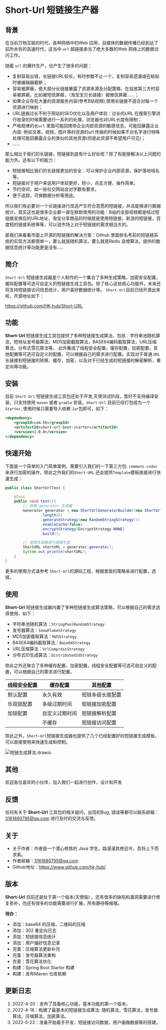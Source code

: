 # Short-Url 短链接生产器
## 背景
  在当前万物互联的时代，各种网络中的Web 应用，自媒体的数据传播已经到达了前所未有的高速时代，这当中 `url` 超链接承当了绝大多数的Web 网络上的数据访问工作。
  
随着 `url` 的爆炸生产，也产生了很多的问题：
- 复制容易出错，长链接URL较长，有时参数不止一个，复制容易遗漏或在粘贴时被编辑器截断；
- 容易被屏蔽，绝大部分长链接暴露了资源来源及分配策略，在投放第三方时容易被屏蔽，比如被短信屏蔽，（淘宝宝贝长链接）被微信屏蔽......；
- 如果企业存在大量的资源服务内容(参考B站视频),使用长链接不适合对每一个资源进行映射；
- URL链接过长不利于网站的SEO优化以及用户体验：过长的URL 在搜索引擎进行收录的时候需要进行一系列的处理，浏览器也对URL长度有限制；
- 严格规律的长`url` 里面可能回携带企业内部资源的敏感信息，可能回暴露企业内容: 例如文章，视频，图片等的资源的url 传输的时候如果不对名字进行特殊处理可能回暴露企业的类似的其他资源(但是此资源不希望用户可见)；
- ......

那么相比于我们的长链接，短链接到底有什么好处呢？除了有能够解决以上问题的能力外，还有以下的能力：
- 短链接相比我们的长链接更加的安全：可以保护企业内部资源，保护落地域名等。
- 短链接对于用户来说用户体验更好，短小，点击方便，操作简单。
- 节约空间，如一些社交网站会对字数有要求。
- 便于追踪，可做数据分析等用途。

所以我们有必要对一个长链接进行改造产生符合意愿的短链接，并且能够进行数据统计。其实这也是很多企业都一直在默默使用的功能：B站的全部视频都是经过短链接变换后的URL地址，淘宝分享商品的时候就是使用短链接，新浪的短链接，百度短的链接系统等等，可以说市场上对于短链接的需求相当大的。

那我们来看看市面上开源的短链接的解决方案：Github 里面排名考前的短链接系统的实现方法都很单一，要么就是随机算法，要么就是Redis 自增算法，提供的数据信息统计等功能更是没有.....

## 简介

`Short-Url` 短链接生成器是个人制作的一个集合了多种生成策略，加密安全配置，缓存配置等可选可自定义的短链接生成工具包。除了核心这些核心功能外，未来还将支持短链接访问信息统计，用户喜好数据统计等。
`Short-Url`目前已经开源出来啦，开源地址如下：

https://github.com/HK-hub/Short-URL
## 功能
**Short-Url** 短链接生成工具包提供了多种短链接生成算法，包括：字符串池随机算法，短地址发号器算法，MD5加密截取算法，BASE64编码截取算法，URL压缩算法，分布式雪花算法等。
		此外集成了线程安全配置，缓存配置，加密配置，其他配置等可选可自定义的配置，可以根据自己的需求进行配置。实现对于普通 `URL` 长链接到短链接的转换，缓存，加密，以及对于已经生成的短链接的解密解析，重定向等功能。

## 安装

目前 `Short-Url` 短链接生成工具包还处于开发,天使测试阶段，暂时不支持编译安装，只支持使用 `maven` 或者 `gradle` 安装。`Short-Url` 目前已经打包成为一个 `Starter`, 使用时候只需要导入依赖 `Jar`包即可，如下：

```xml
<dependency>
    <groupId>com.hk</groupId>
    <artifactId>short-url-boot-starter</artifactId>
    <version>1.0.0</version>
</dependency>
```

## 快速开始
下面是一个简单的入门简单案例，需要引入我们的一下第三方包: `commons-codec` 来进行加密的操作，除此之外我们的`Short-URL` 还会提供`Template`模板直接进行快速生成：
```java
public class ShortUrlTest {

    @Test
    public void test(){
        // 获取 generator 生成器
        Generator generator = new ShortUrlGeneratorBuilder(new ShortUrlExt("https://www.github.com/hk-hub"))
                .length(6)
                .generateStrategy(new RandomStringStrategy())
                .enableCache(false)
                .encryptStrategy(EncryptStrategy.NONE)
                .build();

        // 使用生成器进行链接生成
        ShortURL shortURL = generator.generate();
        System.out.println(shortURL);
    }
}
```
更多的使用方式请参考 `Short-Url`的源码工程，根据里面的策略来进行配置，选择。


## 使用
**Short-Url** 短链接生成器内置了多种短链接生成算法策略，可以根据自己的需求选择使用，如下：
- 字符串池随机算法：`StringPoolRandomStrategy`
- 发号器算法：`SnowFlakeStrategy`
- MD5加密截取算法：`Md5Strategy`
- BASE64编码截取算法：`Base64Strategy`
- URL压缩算法：`UrlCompressStrategy`
- 分布式ID生成算法：`DistributedIdStrategy`

除此之外还聚合了多种缓存配置，加密配置，线程安全配置等可选可自定义的配置，可以根据自己的需求进行配置。


| 线程安全配置   | 缓存配置   | 其他配置   |
| ---- | ---- | ---- |
|   默认配置   | 永久有效   | 短链多级长度配置    |
|   乐观锁配置   | 多级过期时间    | 短链接加密配置    |
|   加锁配置   | 自定义过期时间    | 短链接解析配置    |
|      |不缓存    |  短链接访问配置   |

除此之外，`Short-Url`短链接生成器也提供了几个已经配置好的短链接生成模板，可以直接使用来快速生成和控制。

![短链生成算法.drawio](https://s2.loli.net/2022/04/18/jCYfxiB9grOFtPW.png)

## 其他

欢迎各位喜欢的小伙伴，加入我们一起进行创作，设计和开发

## 反馈

任何有关于 **Short-Url** 工具包的相关疑问，出现的Bug, 错误等都可以联系邮箱：3161880795@qq.com 进行及时的交流与反馈。


## 关于
- 关于作者：作者是一个潜心修炼的 Java 学生，路漫漫其修远兮，吾将上下而求索。
- 作者邮箱：3161880795@qq.com
- Github地址：https://www.github.com/hk-hub/
## 版本
**Short-Url** 目前还是处于第一个版本(天使版) ，还有很多的缺陷和漏洞需要进行修复弥补，也还有很多的功能需要进行扩展，所有静待等候哦。

**待办：**

- 添加：base64 的压缩，二维码的压缩
- 添加：302 重定向日志
- 添加：短链接信息统计
- 添加：用户偏好信息记录
- 完善：压缩算法更新补充
- 完善：发号器算法重构
- 完善：雪花算法优化
- 构建：Spring Boot Starter 构建
- 构建：发布Maven 仓库依赖



## 更新日志

1. 2022-4-20：发布了具备核心功能，基本功能的第一个版本。
2. 2022-4-18：构建了最基本的短链接生成算法: 随机算法，雪花算法，发号器算法，压缩算法，加密算法。
3. 2022-5-23：准备开始着手开发，短链接访问数据，用户画像数据等的搭建。